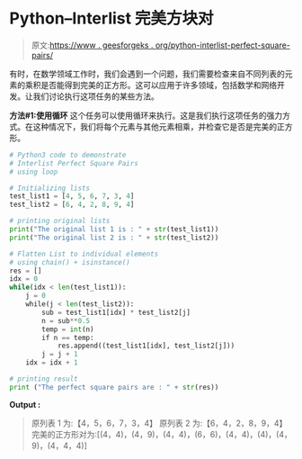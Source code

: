# Python–Interlist 完美方块对

> 原文:[https://www . geesforgeks . org/python-interlist-perfect-square-pairs/](https://www.geeksforgeeks.org/python-interlist-perfect-square-pairs/)

有时，在数学领域工作时，我们会遇到一个问题，我们需要检查来自不同列表的元素的乘积是否能得到完美的正方形。这可以应用于许多领域，包括数学和网络开发。让我们讨论执行这项任务的某些方法。

**方法#1:使用循环**
这个任务可以使用循环来执行。这是我们执行这项任务的强力方式。在这种情况下，我们将每个元素与其他元素相乘，并检查它是否是完美的正方形。

```py
# Python3 code to demonstrate 
# Interlist Perfect Square Pairs
# using loop

# Initializing lists
test_list1 = [4, 5, 6, 7, 3, 4]
test_list2 = [6, 4, 2, 8, 9, 4]

# printing original lists
print("The original list 1 is : " + str(test_list1))
print("The original list 2 is : " + str(test_list2))

# Flatten List to individual elements
# using chain() + isinstance()
res = []
idx = 0
while(idx < len(test_list1)):
    j = 0
    while(j < len(test_list2)):
        sub = test_list1[idx] * test_list2[j]
        n = sub**0.5
        temp = int(n)
        if n == temp:
            res.append((test_list1[idx], test_list2[j]))
        j = j + 1
    idx = idx + 1

# printing result 
print ("The perfect square pairs are : " + str(res))
```

**Output :**

> 原列表 1 为:【4，5，6，7，3，4】
> 原列表 2 为:【6，4，2，8，9，4】
> 完美的正方形对为:[(4，4)，(4，9)，(4，4)，(6，6)，(4，4)，(4)，(4，9)，(4，4，4)]